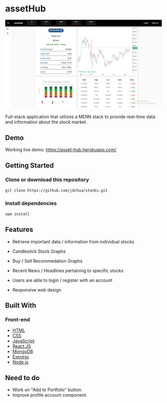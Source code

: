 # assetHub
<img src="public\assetHub.png">

Full-stack application that utilizes a MERN stack to provide real-time data and information about the stock market.

## Demo
Working live demo: https://asset-hub.herokuapp.com/

## Getting Started

### Clone or download this repository
```sh
git clone https://github.com/jdchua/stonks.git
```

### Install dependencies
```sh
npm install
```

## Features

* Retrieve important data / information from individual stocks

* Candlestick Stock Graphs
  
* Buy / Sell Recommedation Graphs

* Recent News / Headlines pertaining to specific stocks

* Users are able to login / register with an account
 
* Responsive web design

## Built With
### Front-end
* [HTML](https://developer.mozilla.org/en-US/docs/Learn/HTML)
* [CSS](https://developer.mozilla.org/en-US/docs/Web/CSS/CSS3)
* [JavaScript](https://developer.mozilla.org/en-US/docs/Web/JavaScript)
* [React.JS](https://reactjs.org/)
* [MongoDB](https://www.mongodb.com/)
* [Express](https://expressjs.com/)
* [Node.js](https://nodejs.org/en/)

## Need to do
* Work on "Add to Portfolio" button.
* Improve profile account component.